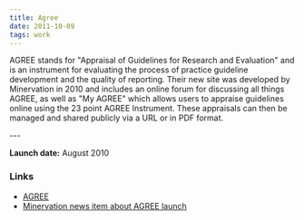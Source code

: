 ```yaml
---
title: Agree
date: 2011-10-09
tags: work
---
```

<p>AGREE stands for "Appraisal of Guidelines for Research and Evaluation" and is an instrument for evaluating the process of practice guideline development and the quality of reporting. Their new site was developed by Minervation in 2010 and includes an online forum for discussing all things AGREE, as well as "My AGREE" which allows users to appraise guidelines online using the 23 point AGREE Instrument. These appraisals can then be managed and shared publicly via a URL or in PDF format.</p>
---

<p><strong>Launch date:</strong> August 2010</p>
<h3>Links</h3>
<ul>
<li><a href="http://www.agreetrust.org/">AGREE</a></li>
<li><a href="http://www.minervation.com/calling-all-guideline-appraisers/">Minervation news item about AGREE launch</a></li>
</ul>